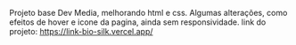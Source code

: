Projeto base Dev Media, melhorando html e css.
Algumas alterações, como efeitos de hover e icone da pagina, ainda sem responsividade.
link do projeto: https://link-bio-silk.vercel.app/
